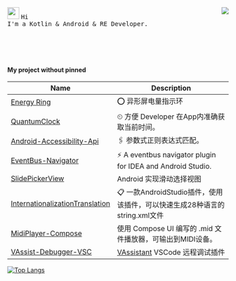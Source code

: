<div display="block">
  <img align="right" src="https://github-readme-stats.vercel.app/api?username=Vove7&count_private=true&show_icons=true">
  <img src="https://user-images.githubusercontent.com/5679180/79618120-0daffb80-80be-11ea-819e-d2b0fa904d07.gif" width="27px">
  <samp>
    Hi <br/>
    I'm a Kotlin & Android & RE Developer.
  </samp>
  <br/><br/><br/><br/><br/>
</div>

#### My project without pinned

|Name|Description|
| ------------------------------------------------------------ | ------------------------------------------------------------ |
| [Energy Ring](https://github.com/Vove7/EnergyRing)           | ⭕ 异形屏电量指示环                                           |
| [QuantumClock](https://github.com/Vove7/QuantumClock)        | ⏲ 方便 Developer 在App内准确获取当前时间。                   |
| [Android-Accessibility-Api](https://github.com/Vove7/ParamRegexEngine) |🖇 参数式正则表达式匹配。 |
| [EventBus-Navigator](https://github.com/Vove7/EventBus-Navigator) | ⚡ A eventbus navigator plugin for IDEA and Android Studio.   |
| [SlidePickerView](https://github.com/Vove7/SlidePickerView)  | Android 实现滑动选择视图                                     |
| [InternationalizationTranslation](https://github.com/Vove7/InternationalizationTranslation) | 📋 一款AndroidStudio插件，使用该插件，可以快速生成28种语言的string.xml文件 |
| [MidiPlayer-Compose](https://github.com/Vove7/MidiPlayer-Compose) | 使用 Compose UI 编写的 .mid 文件播放器，可输出到MIDI设备。 |
| [VAssist-Debugger-VSC](https://github.com/Vove7/vassist-debugger-vsc) | [VAssistant](https://vove.gitee.io/) VSCode 远程调试插件 |


[![Top Langs](https://github-readme-stats.vercel.app/api/top-langs/?username=Vove7)](https://github.com/anuraghazra/github-readme-stats)
